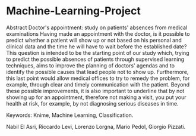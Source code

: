 # Machine-Learning-Project
Abstract Doctor's appointment: study on patients' absences from medical examinations
Having made an appointment with the doctor, is it possible to predict whether a patient will show up or not based on his personal and clinical data and the time he will have to wait before the established date? This question is intended to be the starting point of our study which, trying to predict the possible absences of patients through supervised learning techniques, aims to improve the planning of doctors' agendas and to identify the possible causes that lead people not to show up. Furthermore, this last point would allow medical offices to try to remedy the problem, for example, through clear and timely communication with the patient. Beyond these possible improvements, it is also important to underline that by not showing up for an appointment, therefore not making a visit, you put your health at risk, for example, by not diagnosing serious diseases in time.

Keywords: Knime, Machine Learning, Classification.

Nabil El Asri, Riccardo Levi, Lorenzo Lorgna, Mario Pedol, Giorgio Pizzati.
